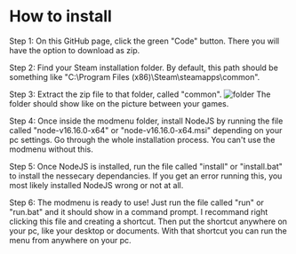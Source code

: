 # How to install

Step 1: On this GitHub page, click the green "Code" button. There you will have the option to download as zip.

Step 2: Find your Steam installation folder. By default, this path should be something like "C:\Program Files (x86)\Steam\steamapps\common".

Step 3: Extract the zip file to that folder, called "common". 
![folder](https://user-images.githubusercontent.com/99101540/180832836-2da3ed2f-1dd7-4375-93b0-9a0ce5dd526e.png)
The folder should show like on the picture between your games.

Step 4: Once inside the modmenu folder, install NodeJS by running the file called "node-v16.16.0-x64" or "node-v16.16.0-x64.msi" depending on your pc settings. Go through the whole installation process.
You can't use the modmenu without this.

Step 5: Once NodeJS is installed, run the file called "install" or "install.bat" to install the nessecary dependancies.
If you get an error running this, you most likely installed NodeJS wrong or not at all.

Step 6: The modmenu is ready to use! Just run the file called "run" or "run.bat" and it should show in a command prompt. 
I recommand right clicking this file and creating a shortcut. Then put the shortcut anywhere on your pc, like your desktop or documents. With that shortcut you can run the menu from anywhere on your pc.
